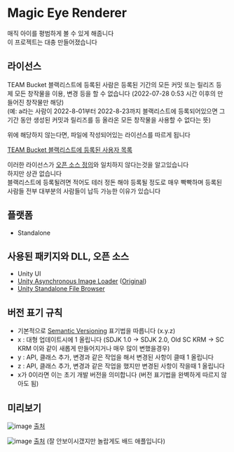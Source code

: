 # Magic Eye Renderer
매직 아이를 평범하게 볼 수 있게 해줍니다  
이 프로젝트는 대충 만들어졌습니다

## 라이선스
TEAM Bucket 블랙리스트에 등록된 사람은 등록된 기간의 모든 커밋 또는 릴리즈 등 제 모든 창작물을 이용, 변경 등을 할 수 없습니다 (2022-07-28 0:53 시간 이후의 만들어진 창작물만 해당)  
(예: a라는 사람이 2022-8-01부터 2022-8-23까지 블랙리스트에 등록되어있으면 그 기간 동안 생성된 커밋과 릴리즈를 등 올라온 모든 창작물을 사용할 수 없다는 뜻)

위에 해당하지 않는다면, 파일에 작성되어있는 라이선스를 따르게 됩니다

[TEAM Bucket 블랙리스트에 등록된 사용자 목록](https://docs.google.com/document/d/1diUFkd4drD_hroCqmRTYNVYzU_jpxQXsb45F-VvWekE/edit?usp=sharing)

이러한 라이선스가 [오픈 소스 정의](https://opensource.org/osd)와 일치하지 않다는것을 알고있습니다  
하지만 상관 없습니다  
블랙리스트에 등록될려면 적어도 테러 정돈 해야 등록될 정도로 매우 빡빡하며 등록된 사람들 전부 대부분의 사람들이 납득 가능한 이유가 있습니다

## 플랫폼
- Standalone

## 사용된 패키지와 DLL, 오픈 소스
- Unity UI
- [Unity Asynchronous Image Loader](https://github.com/SimsimhanChobo/UnityAsyncImageLoader) ([Original](https://github.com/Looooong/UnityAsyncImageLoader))  
- [Unity Standalone File Browser](https://github.com/gkngkc/UnityStandaloneFileBrowser)

## 버전 표기 규칙
- 기본적으로 [Semantic Versioning](https://semver.org/) 표기법을 따릅니다 (x.y.z)
- x : 대형 업데이트시에 1 올립니다 (SDJK 1.0 -> SDJK 2.0, Old SC KRM -> SC KRM 이와 같이 새롭게 만들어지거나 매우 많이 변했을경우)
- y : API, 클래스 추가, 변경과 같은 작업을 해서 변경된 사항이 클때 1 올립니다
- z : API, 클래스 추가, 변경과 같은 작업을 했지만 변경된 사항이 작을때 1 올립니다
- x가 0이라면 이는 초기 개발 버전을 의미합니다 (버전 표기법을 완벽하게 따르지 않아도 됨)


## 미리보기
![image](https://user-images.githubusercontent.com/65212622/198066917-f3b83430-77f7-4c2e-9801-77ddee4b08cf.png)
[출처](https://namu.wiki/jump/zp7mRskgW5wcpWU9epYckSUHpErX%2FnAJk04CYxCUfvpSW%2BXugGzTLCdAYzpjaKmO)


![image](https://user-images.githubusercontent.com/65212622/198067290-adfa7965-ff50-462b-81b6-dcc33abca033.png)
[출처](https://www.youtube.com/watch?v=RLuGJGyCS90) (잘 안보이시갰지만 놀랍게도 배드 애플입니다)
